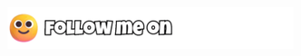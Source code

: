 <div align="center">
	
[![Hi there, I'm Reza!](https://github.com/effati78/effati78/blob/main/sm.gif)](https://zil.ink/effati78)

</div>

<!---

<div align="center">

![snake gif](https://github.com/effati78/effati78/blob/output/github-contribution-grid-snake.svg#gh-dark-mode-only)

</div>
-->
